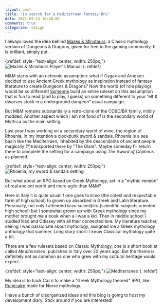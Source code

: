 ```yaml
---
layout: post
title: "In search for a Mediterraen fantasy RPG"
date: 2021-09-13 16:20:00
comments: true
categories: design
---
```


I always loved the idea behind [Mazes & Minotaurs](http://mazesandminotaurs.free.fr/): a Classic mythology version of Dungeons & Dragons, given for free to the gaming community. It is brilliant, simply put.

{:refdef: style="text-align: center; width: 250px;"}
![Mazes & Minotaurs Player's Manual](/zotiquest/assets/img/MM1.jpg)
{: refdef}

M&M starts with an uchronic assumption: what if Gygax and Arneson decided to use Ancient Greek mythology as inspiration instead of fantasy literature to create Dungeons & Dragons? Now the world (of role playing) would be so different! [Someone](http://storygame.free.fr/how.html) build an entire ruleset on this assumption that is fun to read (and to play, I guess) on something different to your “elf & dwarves stuck in a underground dungeon” usual campaign.

But M&M remains substantially a retro-clone of the OD&D/BX family, mildly modded. Another aspect which I am not fond of is the secondary world of Mythica as the main setting. 

Last year I was working on a secondary world of mine, the region of Rhoenia, in my intention a clockpunk sword & sandals. Rhoenia is a sea basin like the Mediterraen, inhabited by the descendants of ancient people magically (?)transported there by "The Glare". Maybe someday I'll return there to complete the setting for a campaign using *The Sword of Cepheus* as planned.

{:refdef: style="text-align: center; width: 250px;"}
![Rhoenia, my sword & sandals setting](/zotiquest/assets/img/rhoenia.jpg)

But what about an RPG based on Greek Mythology, set in a "mythic version" of real ancient world and more agile than M&M?

Here in Italy it is quite usual if one goes to *liceo* (the oldest and respectable form of high school) to grown up absorbed in Greek and Latin literature. Personally, not only I attended *liceo scientifico* (scientific subjects oriented high school) but I somewhat grown up with Greek mythology since my mother brought me a book when a I was a kid. Then in middle school I studied Iliad and Odissey with all their connected lore. My literature teacher, seeing I was passionate about mythology, assigned me a Greek mythology anthology that summer. Long story short: I know Classical mythology quite a bit. 

There are a few rulesets based on Classic Mythology, one is a short booklet called *Mediterraneo*, published in Italy over 20 years ago. But the theme is definitely not as common as one who grew with my cultural heritage would expect.

{:refdef: style="text-align: center; width: 250px;"}
![Mediterraneo](/zotiquest/assets/img/mediterraneo.jpg)
{: refdef}

My idea is to hack Cairn to make a "Greek Mythology themed" RPG, like [Runecairn](https://byodinsbeardrpg.itch.io/runecairn) made for Norse mythology.

I have a bunch of disorganized ideas and this blog is going to host my development diary. Stick around if you are interested!